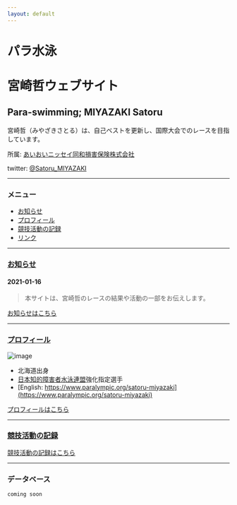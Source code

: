 ```yaml
---
layout: default
---
```


# パラ水泳 
# 宮崎哲ウェブサイト
## Para-swimming; MIYAZAKI Satoru
宮崎哲（みやざきさとる）は、自己ベストを更新し、国際大会でのレースを目指しています。

所属: [あいおいニッセイ同和損害保険株式会社](http://www.challenge-support.com/)

twitter: [@Satoru_MIYAZAKI](https://twitter.com/Satoru_MIYAZAKI) 

* * *

### メニュー
*   [お知らせ](./log.html)  
*   [プロフィール](./about.html)  
*   [競技活動の記録](./news.html)  
*   [リンク](./link.html)  

* * *

###  [お知らせ](./log.html)  

####  2021-01-16
>  本サイトは、宮崎哲のレースの結果や活動の一部をお伝えします。  

 [お知らせはこちら](./log.html)    
 
* * *

### [プロフィール](./about.html)  
![image](https://www.paralympic.org/sites/default/files/styles/image_crop_1_1_200x200_/public/athlete_sdms_image/8678-Satoru%20Miyazaki%20photo.jpg?itok=spjWAuCO)

*   北海道出身
*   [日本知的障害者水泳連盟](https://jsfpid.com/)強化指定選手
*   [English: https://www.paralympic.org/satoru-miyazaki](https://www.paralympic.org/satoru-miyazaki)  

[プロフィールはこちら](./about.html)   

* * *

### [競技活動の記録](./news.html)  

[競技活動の記録はこちら](./news.html)  

* * *

### データベース

```markdown
coming soon
```

